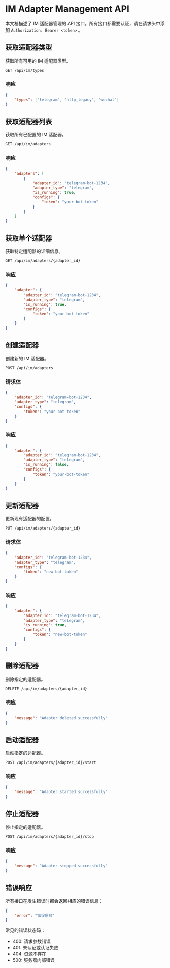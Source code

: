 # IM Adapter Management API

本文档描述了 IM 适配器管理的 API 接口。所有接口都需要认证，请在请求头中添加 `Authorization: Bearer <token>` 。

## 获取适配器类型

获取所有可用的 IM 适配器类型。

```
GET /api/im/types
```

### 响应

```json
{
    "types": ["telegram", "http_legacy", "wechat"]
}
```

## 获取适配器列表

获取所有已配置的 IM 适配器。

```
GET /api/im/adapters
```

### 响应

```json
{
    "adapters": [
        {
            "adapter_id": "telegram-bot-1234",
            "adapter_type": "telegram",
            "is_running": true,
            "configs": {
                "token": "your-bot-token"
            }
        }
    ]
}
```

## 获取单个适配器

获取特定适配器的详细信息。

```
GET /api/im/adapters/{adapter_id}
```

### 响应

```json
{
    "adapter": {
        "adapter_id": "telegram-bot-1234",
        "adapter_type": "telegram",
        "is_running": true,
        "configs": {
            "token": "your-bot-token"
        }
    }
}
```

## 创建适配器

创建新的 IM 适配器。

```
POST /api/im/adapters
```

### 请求体

```json
{
    "adapter_id": "telegram-bot-1234",
    "adapter_type": "telegram",
    "configs": {
        "token": "your-bot-token"
    }
}
```

### 响应

```json
{
    "adapter": {
        "adapter_id": "telegram-bot-1234",
        "adapter_type": "telegram",
        "is_running": false,
        "configs": {
            "token": "your-bot-token"
        }
    }
}
```

## 更新适配器

更新现有适配器的配置。

```
PUT /api/im/adapters/{adapter_id}
```

### 请求体

```json
{
    "adapter_id": "telegram-bot-1234",
    "adapter_type": "telegram",
    "configs": {
        "token": "new-bot-token"
    }
}
```

### 响应

```json
{
    "adapter": {
        "adapter_id": "telegram-bot-1234",
        "adapter_type": "telegram",
        "is_running": true,
        "configs": {
            "token": "new-bot-token"
        }
    }
}
```

## 删除适配器

删除指定的适配器。

```
DELETE /api/im/adapters/{adapter_id}
```

### 响应

```json
{
    "message": "Adapter deleted successfully"
}
```

## 启动适配器

启动指定的适配器。

```
POST /api/im/adapters/{adapter_id}/start
```

### 响应

```json
{
    "message": "Adapter started successfully"
}
```

## 停止适配器

停止指定的适配器。

```
POST /api/im/adapters/{adapter_id}/stop
```

### 响应

```json
{
    "message": "Adapter stopped successfully"
}
```

## 错误响应

所有接口在发生错误时都会返回相应的错误信息：

```json
{
    "error": "错误信息"
}
```

常见的错误状态码：
- 400: 请求参数错误
- 401: 未认证或认证失败
- 404: 资源不存在
- 500: 服务器内部错误 